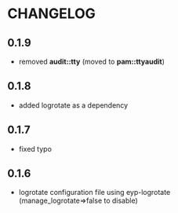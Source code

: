 # CHANGELOG

## 0.1.9

* removed **audit::tty** (moved to **pam::ttyaudit**)

## 0.1.8

* added logrotate as a dependency

## 0.1.7

* fixed typo

## 0.1.6

* logrotate configuration file using eyp-logrotate (manage_logrotate=>false to disable)
